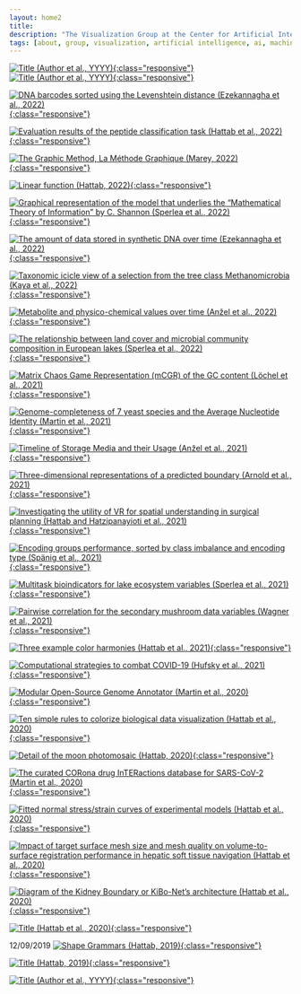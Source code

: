 ```yaml
---
layout: home2
title:
description: "The Visualization Group at the Center for Artificial Intelligence in Public Health Research, ZKI-PH, at the Robert Koch Institute, is led by Dr. habil. Georges Hattab"
tags: [about, group, visualization, artificial intelligence, ai, machine learning, ml, data, representation, abstraction, visualization, vis]
---
```


[![](/images/excerpts/ "Title (Author et al., YYYY)"){:class="responsive"}](link) 
[![](/images/excerpts/ "Title (Author et al., YYYY)"){:class="responsive"}](link) 
<br/>



[![](/images/excerpts/ezekannagha2022csbj.webp "DNA barcodes sorted using the Levenshtein distance (Ezekannagha et al., 2022)"){:class="responsive"}](TBD) 

[![](/images/excerpts/hattab2022nargb.webp "Evaluation results of the peptide classification task (Hattab et al., 2022)"){:class="responsive"}](TBD) 

[![](/images/excerpts/marey2022.webp "The Graphic Method, La Méthode Graphique (Marey, 2022)"){:class="responsive"}](https://visionarypress.com/products/etienne-jules-marey-the-graphic-method) 

[![](/images/excerpts/hattab2022ieee.webp "Linear function (Hattab, 2022)"){:class="responsive"}](/documents/hattab2022i.pdf) 

[![](/images/excerpts/sperlea2022ei.webp "Graphical representation of the model that underlies the “Mathematical Theory of Information” by C. Shannon (Sperlea et al., 2022)"){:class="responsive"}](https://doi.org/10.1016/j.ecolind.2022.109050) 

[![](/images/excerpts/ezekannagha2022mtb.webp " The amount of data stored in synthetic DNA over time (Ezekannagha et al., 2022)"){:class="responsive"}](https://doi.org/10.1016/j.mtbio.2022.100306) 

[![](/images/excerpts/kaya2022fg.webp "Taxonomic icicle view of a selection from the tree class Methanomicrobia (Kaya et al., 2022)"){:class="responsive"}](https//doi.org/10.3389/fgene.2022.891240) 

[![](/images/excerpts/anzel2022csbj.svg "Metabolite and physico-chemical values over time (Anžel et al., 2022)"){:class="responsive"}](https://doi.org/10.1016/j.csbj.2022.02.012) 

[![](/images/excerpts/sperlea2022ste.webp "The relationship between land cover and microbial community composition in European lakes (Sperlea et al., 2022)"){:class="responsive"}](https://doi.org/10.1016/j.scitotenv.2022.153732) 

[![](/images/excerpts/loechel2021nar.webp "Matrix Chaos Game Representation (mCGR) of the GC content (Löchel et al., 2021)"){:class="responsive"}](https://doi.org/10.1093/nar/gkab1209) 

[![](/images/excerpts/martin2021csbj.webp "Genome-completeness of 7 yeast species and the Average Nucleotide Identity (Martin et al., 2021)"){:class="responsive"}](https://doi.org/10.1016/j.csbj.2021.09.024) 

[![](/images/excerpts/anzel2021csbj.svg "Timeline of Storage Media and their Usage (Anžel et al., 2021)"){:class="responsive"}](https://doi.org/10.1016/j.csbj.2021.08.031)

[![](/images/excerpts/arnold2021bmc.webp "Three-dimensional representations of a predicted boundary (Arnold et al., 2021)"){:class="responsive"}](https://doi.org/10.1186/s12880-021-00650-z) 

[![](/images/excerpts/hh2021scirep.webp "Investigating the utility of VR for spatial understanding in surgical planning (Hattab and Hatzipanayioti et al., 2021)"){:class="responsive"}](https://doi.org/10.1038/s41598-021-92536-x) 

[![](/images/excerpts/spaenig2021nargb.webp "Encoding groups performance, sorted by class imbalance and encoding type (Spänig et al., 2021)"){:class="responsive"}](https://doi.org/10.1093/nargab/lqab039) 

[![](/images/excerpts/sperlea2021me.webp "Multitask bioindicators for lake ecosystem variables (Sperlea et al., 2021)"){:class="responsive"}](https://doi.org/10.1111/mec.15872) 

[![](/images/excerpts/wagner2021scirep.svg "Pairwise correlation for the secondary mushroom data variables (Wagner et al., 2021)"){:class="responsive"}](https://doi.org/10.1038/s41598-021-87602-3) 

[![](/images/excerpts/hattab2021plos.webp "Three example color harmonies (Hattab et al., 2021)"){:class="responsive"}](https://doi.org/10.1371/journal.pcbi.1008901) 

[![](/images/excerpts/hufsky2021.webp "Computational strategies to combat COVID-19 (Hufsky et al., 2021)"){:class="responsive"}](https://doi.org/10.1093/bib/bbaa232) 

[![](/images/excerpts/martin2020.svg "Modular Open-Source Genome Annotator (Martin et al., 2020)"){:class="responsive"}](https://doi.org/10.1093/bioinformatics/btaa1003) 

[![](/images/excerpts/hattab2020plos.webp "Ten simple rules to colorize biological data visualization (Hattab et al., 2020)"){:class="responsive"}](https://doi.org/10.1371/journal.pcbi.1008259) 

[![](/images/excerpts/moon_detail.webp "Detail of the moon photomosaic (Hattab, 2020)"){:class="responsive"}](/mosaic) 

[![](/images/excerpts/martin2020.webp "The curated CORona drug InTERactions database for SARS-CoV-2 (Martin et al., 2020)"){:class="responsive"}](https://doi.org/10.1016/j.isci.2020.101297) 

[![](/images/excerpts/hattab2020scirep.webp "Fitted normal stress/strain curves of experimental models (Hattab et al., 2020)"){:class="responsive"}](https://doi.org/10.1038/s41598-020-68886-3) 

[![](/images/excerpts/hattab2020ijcars.webp "Impact of target surface mesh size and mesh quality on volume-to-surface registration performance in hepatic soft tissue navigation (Hattab et al., 2020)"){:class="responsive"}](https://doi.org/10.1007/s11548-020-02123-0) 

[![](/images/excerpts/hattab2020kibo.webp "Diagram of the Kidney Boundary or KiBo-Net’s architecture (Hattab et al., 2020)"){:class="responsive"}](https://doi.org/10.1007/s11548-019-02102-0) 

[![](/images/excerpts/hattab2020euvis.webp "Title (Hattab et al., 2020)"){:class="responsive"}](https://doi.org/10.2312/evs.20201066) 




12/09/2019
[![](/images/excerpts/shapes.png "Shape Grammars (Hattab, 2019)"){:class="responsive"}](/grammar) 

[![](/images/excerpts/hallucination.jpg "Title (Hattab, 2019)"){:class="responsive"}](/physics) 

[![](/images/excerpts/ "Title (Author et al., YYYY)"){:class="responsive"}](link) 
